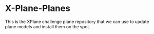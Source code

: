 # X-Plane-Planes
This is the XPlane challenge plane repository that we can use to update plane models and install them on the spot.
